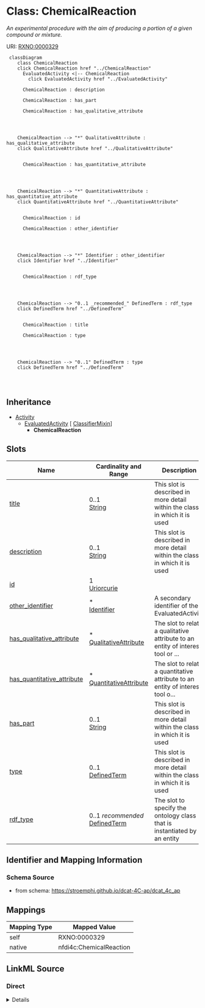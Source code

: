 

# Class: ChemicalReaction


_An experimental procedure with the aim of producing a portion of a given compound or mixture._





URI: [RXNO:0000329](http://purl.obolibrary.org/obo/RXNO_0000329)






```mermaid
 classDiagram
    class ChemicalReaction
    click ChemicalReaction href "../ChemicalReaction"
      EvaluatedActivity <|-- ChemicalReaction
        click EvaluatedActivity href "../EvaluatedActivity"
      
      ChemicalReaction : description
        
      ChemicalReaction : has_part
        
      ChemicalReaction : has_qualitative_attribute
        
          
    
    
    ChemicalReaction --> "*" QualitativeAttribute : has_qualitative_attribute
    click QualitativeAttribute href "../QualitativeAttribute"

        
      ChemicalReaction : has_quantitative_attribute
        
          
    
    
    ChemicalReaction --> "*" QuantitativeAttribute : has_quantitative_attribute
    click QuantitativeAttribute href "../QuantitativeAttribute"

        
      ChemicalReaction : id
        
      ChemicalReaction : other_identifier
        
          
    
    
    ChemicalReaction --> "*" Identifier : other_identifier
    click Identifier href "../Identifier"

        
      ChemicalReaction : rdf_type
        
          
    
    
    ChemicalReaction --> "0..1 _recommended_" DefinedTerm : rdf_type
    click DefinedTerm href "../DefinedTerm"

        
      ChemicalReaction : title
        
      ChemicalReaction : type
        
          
    
    
    ChemicalReaction --> "0..1" DefinedTerm : type
    click DefinedTerm href "../DefinedTerm"

        
      
```





## Inheritance
* [Activity](Activity.md)
    * [EvaluatedActivity](EvaluatedActivity.md) [ [ClassifierMixin](ClassifierMixin.md)]
        * **ChemicalReaction**



## Slots

| Name | Cardinality and Range | Description | Inheritance |
| ---  | --- | --- | --- |
| [title](title.md) | 0..1 <br/> [String](String.md) | This slot is described in more detail within the class in which it is used | [EvaluatedActivity](EvaluatedActivity.md) |
| [description](description.md) | 0..1 <br/> [String](String.md) | This slot is described in more detail within the class in which it is used | [EvaluatedActivity](EvaluatedActivity.md) |
| [id](id.md) | 1 <br/> [Uriorcurie](Uriorcurie.md) |  | [EvaluatedActivity](EvaluatedActivity.md) |
| [other_identifier](other_identifier.md) | * <br/> [Identifier](Identifier.md) | A secondary identifier of the EvaluatedActivity | [EvaluatedActivity](EvaluatedActivity.md) |
| [has_qualitative_attribute](has_qualitative_attribute.md) | * <br/> [QualitativeAttribute](QualitativeAttribute.md) | The slot to relate a qualitative attribute to an entity of interest, tool or ... | [EvaluatedActivity](EvaluatedActivity.md) |
| [has_quantitative_attribute](has_quantitative_attribute.md) | * <br/> [QuantitativeAttribute](QuantitativeAttribute.md) | The slot to relate a quantitative  attribute to an entity of interest, tool o... | [EvaluatedActivity](EvaluatedActivity.md) |
| [has_part](has_part.md) | 0..1 <br/> [String](String.md) | This slot is described in more detail within the class in which it is used | [EvaluatedActivity](EvaluatedActivity.md) |
| [type](type.md) | 0..1 <br/> [DefinedTerm](DefinedTerm.md) | This slot is described in more detail within the class in which it is used | [ClassifierMixin](ClassifierMixin.md) |
| [rdf_type](rdf_type.md) | 0..1 _recommended_ <br/> [DefinedTerm](DefinedTerm.md) | The slot to specify the ontology class that is instantiated by an entity | [ClassifierMixin](ClassifierMixin.md) |









## Identifier and Mapping Information







### Schema Source


* from schema: https://stroemphi.github.io/dcat-4C-ap/dcat_4c_ap




## Mappings

| Mapping Type | Mapped Value |
| ---  | ---  |
| self | RXNO:0000329 |
| native | nfdi4c:ChemicalReaction |







## LinkML Source

<!-- TODO: investigate https://stackoverflow.com/questions/37606292/how-to-create-tabbed-code-blocks-in-mkdocs-or-sphinx -->

### Direct

<details>
```yaml
name: ChemicalReaction
description: An experimental procedure with the aim of producing a portion of a given
  compound or mixture.
from_schema: https://stroemphi.github.io/dcat-4C-ap/dcat_4c_ap
is_a: EvaluatedActivity
class_uri: RXNO:0000329

```
</details>

### Induced

<details>
```yaml
name: ChemicalReaction
description: An experimental procedure with the aim of producing a portion of a given
  compound or mixture.
from_schema: https://stroemphi.github.io/dcat-4C-ap/dcat_4c_ap
is_a: EvaluatedActivity
attributes:
  title:
    name: title
    description: This slot is described in more detail within the class in which it
      is used.
    from_schema: https://stroemphi.github.io/dcat-4C-ap/dcat_4c_ap
    rank: 1000
    slot_uri: dcterms:title
    alias: title
    owner: ChemicalReaction
    domain_of:
    - Catalogue
    - CatalogueRecord
    - ConceptScheme
    - DataService
    - Dataset
    - DatasetSeries
    - Distribution
    - DefinedTerm
    - DataCreatingActivity
    - EvaluatedEntity
    - EvaluatedActivity
    - Tool
    - Environment
    - Plan
    - QualitativeAttribute
    - QuantitativeAttribute
    range: string
  description:
    name: description
    description: This slot is described in more detail within the class in which it
      is used.
    from_schema: https://stroemphi.github.io/dcat-4C-ap/dcat_4c_ap
    rank: 1000
    slot_uri: dcterms:description
    alias: description
    owner: ChemicalReaction
    domain_of:
    - Catalogue
    - CatalogueRecord
    - DataService
    - Dataset
    - DatasetSeries
    - Distribution
    - DataCreatingActivity
    - EvaluatedEntity
    - EvaluatedActivity
    - Tool
    - Environment
    - Plan
    - QualitativeAttribute
    - QuantitativeAttribute
    range: string
  id:
    name: id
    from_schema: https://stroemphi.github.io/dcat-4C-ap/dcat_4c_ap
    rank: 1000
    slot_uri: dcterms:identifier
    identifier: true
    alias: id
    owner: ChemicalReaction
    domain_of:
    - DefinedTerm
    - ResearchDataset
    - ResearchCatalog
    - EvaluatedEntity
    - EvaluatedActivity
    range: uriorcurie
    required: true
  other_identifier:
    name: other_identifier
    description: A secondary identifier of the EvaluatedActivity
    from_schema: https://stroemphi.github.io/dcat-4C-ap/dcat_4c_ap
    rank: 1000
    slot_uri: adms:identifier
    alias: other_identifier
    owner: ChemicalReaction
    domain_of:
    - Dataset
    - DataCreatingActivity
    - EvaluatedEntity
    - EvaluatedActivity
    - Tool
    - Environment
    range: Identifier
    required: false
    multivalued: true
    inlined_as_list: true
  has_qualitative_attribute:
    name: has_qualitative_attribute
    description: The slot to relate a qualitative attribute to an entity of interest,
      tool or environment.
    from_schema: https://stroemphi.github.io/dcat-4C-ap/dcat_4c_ap
    rank: 1000
    slot_uri: dcterms:relation
    alias: has_qualitative_attribute
    owner: ChemicalReaction
    domain_of:
    - EvaluatedEntity
    - EvaluatedActivity
    - Tool
    range: QualitativeAttribute
    multivalued: true
    inlined: true
    inlined_as_list: true
  has_quantitative_attribute:
    name: has_quantitative_attribute
    description: The slot to relate a quantitative  attribute to an entity of interest,
      tool or environment.
    from_schema: https://stroemphi.github.io/dcat-4C-ap/dcat_4c_ap
    rank: 1000
    slot_uri: dcterms:relation
    alias: has_quantitative_attribute
    owner: ChemicalReaction
    domain_of:
    - EvaluatedEntity
    - EvaluatedActivity
    - Tool
    range: QuantitativeAttribute
    multivalued: true
    inlined: true
    inlined_as_list: true
  has_part:
    name: has_part
    description: This slot is described in more detail within the class in which it
      is used.
    from_schema: https://stroemphi.github.io/dcat-4C-ap/dcat_4c_ap
    rank: 1000
    slot_uri: dcterms:hasPart
    alias: has_part
    owner: ChemicalReaction
    domain_of:
    - Catalogue
    - DataCreatingActivity
    - EvaluatedEntity
    - EvaluatedActivity
    - Tool
    range: string
  type:
    name: type
    description: This slot is described in more detail within the class in which it
      is used.
    from_schema: https://stroemphi.github.io/dcat-4C-ap/dcat_4c_ap
    rank: 1000
    slot_uri: dcterms:type
    alias: type
    owner: ChemicalReaction
    domain_of:
    - Agent
    - Dataset
    - LicenseDocument
    - ClassifierMixin
    range: DefinedTerm
    inlined: true
  rdf_type:
    name: rdf_type
    description: The slot to specify the ontology class that is instantiated by an
      entity.
    from_schema: https://stroemphi.github.io/dcat-4C-ap/dcat_4c_ap
    rank: 1000
    slot_uri: rdf:type
    alias: rdf_type
    owner: ChemicalReaction
    domain_of:
    - ClassifierMixin
    range: DefinedTerm
    recommended: true
    inlined: true
class_uri: RXNO:0000329

```
</details>